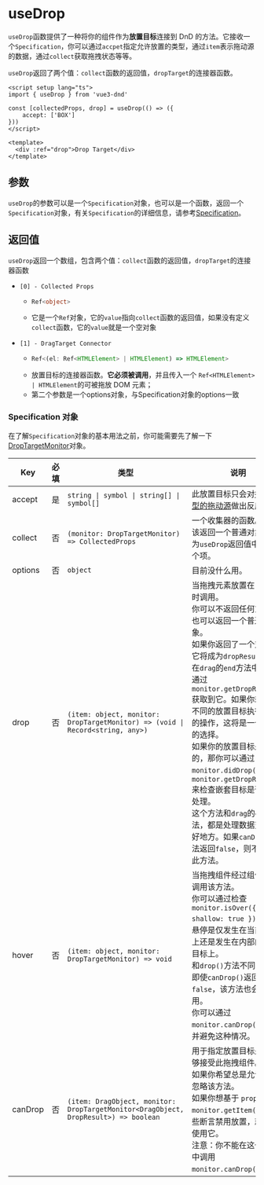 # useDrop

`useDrop`函数提供了一种将你的组件作为**放置目标**连接到 DnD 的方法。它接收一个`Specification`，你可以通过`accpet`指定允许放置的类型，通过`item`表示拖动源的数据，通过`collect`获取拖拽状态等等。

`useDrop`返回了两个值：`collect`函数的返回值，`dropTarget`的连接器函数。


```vue
<script setup lang="ts">
import { useDrop } from 'vue3-dnd'

const [collectedProps, drop] = useDrop(() => ({
	accept: ['BOX']
}))
</script>

<template>
  <div :ref="drop">Drop Target</div>
</template>
```

## 参数

`useDrop`的参数可以是一个`Specification`对象，也可以是一个函数，返回一个`Specification`对象，有关`Specification`的详细信息，请参考[Specification](#specification-对象)。

## 返回值

`useDrop`返回一个数组，包含两个值：`collect`函数的返回值，`dropTarget`的连接器函数

- `[0] - Collected Props` 
  - ```ts
    Ref<object>
    ``` 
  - 它是一个`Ref`对象，它的`value`指向`collect`函数的返回值，如果没有定义`collect`函数，它的`value`就是一个空对象

- `[1] - DragTarget Connector` 
  - ```ts
    Ref<(el: Ref<HTMLElement> | HTMLElement) => HTMLElement>
    ```
  - 放置目标的连接器函数。**它必须被调用**，并且传入一个 `Ref<HTMLElement> | HTMLElement`的可被拖放 DOM 元素；
  - 第二个参数是一个options对象，与Specification对象的options一致

### Specification 对象

在了解`Specification`对象的基本用法之前，你可能需要先了解一下[DropTargetMonitor](../monitors/drop-target-monitor)对象。

| Key     | 必填  | 类型                                                   | 说明                                                                                                                                                                                       |
|---------|-----|------------------------------------------------------|------------------------------------------------------------------------------------------------------------------------------------------------------------------------------------------|
| accept  | 是   | `string \| symbol \| string[] \| symbol[]`                | 此放置目标只会对[指定类型的拖动源](./use-drag)做出反应。          |
| collect        | 否   | `(monitor: DropTargetMonitor) => CollectedProps`            | 一个收集器的函数。它应该返回一个普通对象并成为`useDrop`返回值中的第一个项。                                                                                                                                               |
| options | 否   | `object`                                             | 目前没什么用。                                                                                                                                                                                  |
| drop    | 否   | `(item: object, monitor: DropTargetMonitor) => (void \| Record<string, any>)`                                                                                                                                                                    | 当拖拽元素放置在目标上时调用。<br>你可以不返回任何东西，也可以返回一个普通对象。<br>如果你返回了一个对象，它将成为`dropResult`,并且在`drag`的`end`方法中，可以通过`monitor.getDropResult()`获取到它。如果你想根据不同的放置目标执行不同的操作，这将是一个不错的选择。<br>如果你的放置目标是嵌套的，那你可以通过`monitor.didDrop()`和`monitor.getDropResult()`来检查嵌套目标是否已经处理。<br>这个方法和`drag`的`end`方法，都是处理数据变化的好地方。如果`canDrop()`方法返回`false`，则不会调用此方法。 |
| hover   | 否   | `(item: object, monitor: DropTargetMonitor) => void ` | 当拖拽组件经过组件上时调用该方法。<br>你可以通过检查`monitor.isOver({ shallow: true })`来检查悬停是仅发生在当前目标上还是发生在内部的嵌套目标上。<br>和`drop()`方法不同的是：即使`canDrop()`返回了`false`，该方法也会被调用。<br>你可以通过`monitor.canDrop()`来确认并避免这种情况。 |
| canDrop    | 否   | `(item: DragObject, monitor: DropTargetMonitor<DragObject, DropResult>) => boolean`                                                                                                                                                                    | 用于指定放置目标是否能够接受此拖拽组件。<br>如果你希望总是允许，请忽略该方法。<br>如果你想基于 `props`或`monitor.getItem()`中的某些断言禁用放置，就可以使用它。<br>注意：你不能在这个方法中调用 `monitor.canDrop()`。|
